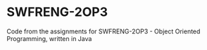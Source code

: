 # SWFRENG-2OP3
Code from the assignments for SWFRENG-2OP3 - Object Oriented Programming, written in Java

